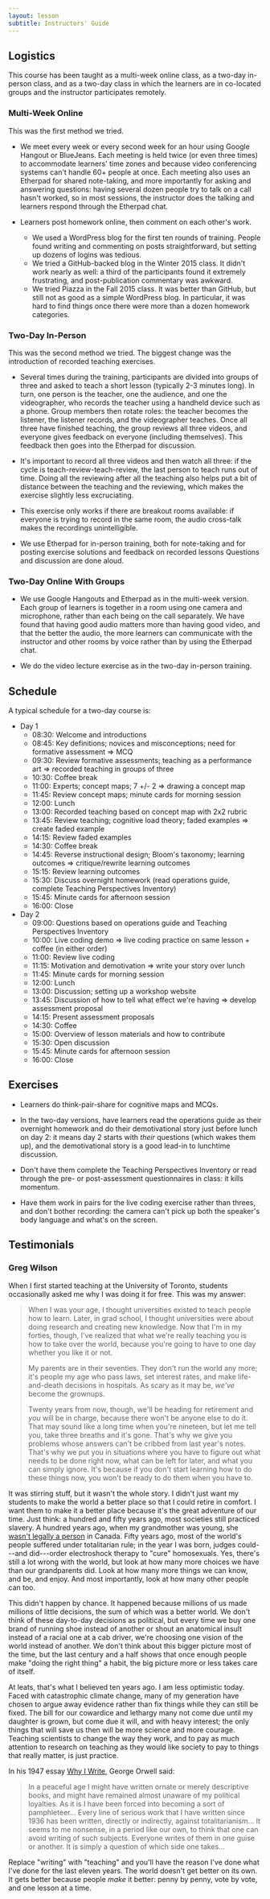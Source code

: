 ```yaml
---
layout: lesson
subtitle: Instructors' Guide
---
```

## Logistics

This course has been taught as a multi-week online class,
as a two-day in-person class,
and as a two-day class in which the learners are in co-located groups
and the instructor participates remotely.

### Multi-Week Online

This was the first method we tried.

*   We meet every week or every second week for an hour using Google Hangout or BlueJeans.
    Each meeting is held twice (or even three times) to accommodate learners' time zones
    and because video conferencing systems can't handle 60+ people at once.
    Each meeting also uses an Etherpad for shared note-taking,
    and more importantly for asking and answering questions:
    having several dozen people try to talk on a call hasn't worked,
    so in most sessions,
    the instructor does the talking
    and learners respond through the Etherpad chat.

*   Learners post homework online, then comment on each other's work.
    *   We used a WordPress blog for the first ten rounds of training.
        People found writing and commenting on posts straightforward,
	but setting up dozens of logins was tedious.
    *   We tried a GitHub-backed blog in the Winter 2015 class.
        It didn't work nearly as well:
	a third of the participants found it extremely frustrating,
	and post-publication commentary was awkward.
    *   We tried Piazza in the Fall 2015 class.
        It was better than GitHub,
	but still not as good as a simple WordPress blog.
	In particular,
	it was hard to find things once there were more than a dozen homework categories.

### Two-Day In-Person

This was the second method we tried.
The biggest change was the introduction of recorded teaching exercises.

*   Several times during the training,
    participants are divided into groups of three
    and asked to teach a short lesson (typically 2-3 minutes long).
    In turn,
    one person is the teacher, one the audience, and one the videographer,
    who records the teacher using a handheld device such as a phone.
    Group members then rotate roles:
    the teacher becomes the listener, the listener records, and the videographer teaches.
    Once all three have finished teaching,
    the group reviews all three videos,
    and everyone gives feedback on everyone (including themselves).
    This feedback then goes into the Etherpad for discussion.

*   It's important to record all three videos and then watch all three:
    if the cycle is teach-review-teach-review,
    the last person to teach runs out of time.
    Doing all the reviewing after all the teaching
    also helps put a bit of distance between the teaching and the reviewing,
    which makes the exercise slightly less excruciating.

*   This exercise only works if there are breakout rooms available:
    if everyone is trying to record in the same room,
    the audio cross-talk makes the recordings unintelligible.

*   We use Etherpad for in-person training,
    both for note-taking and for posting exercise solutions and feedback on recorded lessons
    Questions and discussion are done aloud.

### Two-Day Online With Groups

*   We use Google Hangouts and Etherpad as in the multi-week version.
    Each group of learners is together in a room using one camera and microphone,
    rather than each being on the call separately.
    We have found that having good audio matters more than having good video,
    and that the better the audio,
    the more learners can communicate with the instructor and other rooms by voice
    rather than by using the Etherpad chat.

*   We do the video lecture exercise as in the two-day in-person training.

## Schedule

A typical schedule for a two-day course is:

*   Day 1
    *   08:30: Welcome and introductions
    *   08:45: Key definitions; novices and misconceptions; need for formative assessment => MCQ
    *   09:30: Review formative assessments; teaching as a performance art => recorded teaching in groups of three
    *   10:30: Coffee break
    *   11:00: Experts; concept maps; 7 +/- 2 => drawing a concept map
    *   11:45: Review concept maps; minute cards for morning session
    *   12:00: Lunch
    *   13:00: Recorded teaching based on concept map with 2x2 rubric
    *   13:45: Review teaching; cognitive load theory; faded examples => create faded example
    *   14:15: Review faded examples
    *   14:30: Coffee break
    *   14:45: Reverse instructional design; Bloom's taxonomy; learning outcomes => critique/rewrite learning outcomes
    *   15:15: Review learning outcomes
    *   15:30: Discuss overnight homework (read operations guide, complete Teaching Perspectives Inventory)
    *   15:45: Minute cards for afternoon session
    *   16:00: Close
*   Day 2
    *   09:00: Questions based on operations guide and Teaching Perspectives Inventory
    *   10:00: Live coding demo => live coding practice on same lesson + coffee (in either order)
    *   11:00: Review live coding
    *   11:15: Motivation and demotivation => write your story over lunch
    *   11:45: Minute cards for morning session
    *   12:00: Lunch
    *   13:00: Discussion; setting up a workshop website
    *   13:45: Discussion of how to tell what effect we're having => develop assessment proposal
    *   14:15: Present assessment proposals
    *   14:30: Coffee
    *   15:00: Overview of lesson materials and how to contribute
    *   15:30: Open discussion
    *   15:45: Minute cards for afternoon session
    *   16:00: Close

## Exercises

*   Learners do think-pair-share for cognitive maps and MCQs.

*   In the two-day versions,
    have learners read the operations guide as their overnight homework
    and do their demotivational story just before lunch on day 2:
    it means day 2 starts with *their* questions (which wakes them up),
    and the demotivational story is a good lead-in to lunchtime discussion.

*   Don't have them complete the Teaching Perspectives Inventory
    or read through the pre- or post-assessment questionnaires in class:
    it kills momentum.

*   Have them work in pairs for the live coding exercise rather than threes,
    and don't bother recording:
    the camera can't pick up both the speaker's body language and what's on the screen.

## Testimonials

### Greg Wilson

When I first started teaching at the University of Toronto,
students occasionally asked me why I was doing it for free.
This was my answer:

> When I was your age,
> I thought universities existed to teach people how to learn.
> Later,
> in grad school,
> I thought universities were about doing research and creating new knowledge.
> Now that I'm in my forties,
> though,
> I've realized that what we're really teaching you is
> how to take over the world,
> because you're going to have to one day
> whether you like it or not.
>
> My parents are in their seventies.
> They don't run the world any more;
> it's people my age who pass laws, set interest rates,
> and make life-and-death decisions in hospitals.
> As scary as it may be,
> *we've* become the grownups.
>
> Twenty years from now,
> though,
> we'll be heading for retirement and *you* will be in charge,
> because there won't be anyone else to do it.
> That may sound like a long time when you're nineteen,
> but let me tell you,
> take three breaths and it's gone.
> That's why we give you problems
> whose answers can't be cribbed from last year's notes.
> That's why we put you in situations
> where you have to figure out what needs to be done right now,
> what can be left for later,
> and what you can simply ignore.
> It's because if you don't start learning how to do these things now,
> you won't be ready to do them when you have to.

It was stirring stuff,
but it wasn't the whole story.
I didn't just want my students to make the world a better place
so that I could retire in comfort.
I want them to make it a better place because
it's the great adventure of our time.
Just think:
a hundred and fifty years ago,
most societies still practiced slavery.
A hundred years ago,
when my grandmother was young,
she [wasn't legally a person][canada-famous-5] in Canada.
Fifty years ago,
most of the world's people suffered under totalitarian rule;
in the year I was born,
judges could---and did---order electroshock therapy to "cure" homosexuals.
Yes,
there's still a lot wrong with the world,
but look at how many more choices we have than our grandparents did.
Look at how many more things we can know,
and be,
and enjoy.
And most importantly,
look at how many other people can too.

This didn't happen by chance.
It happened because millions of us made millions of little decisions,
the sum of which was a better world.
We don't think of these day-to-day decisions as political,
but every time we buy one brand of running shoe instead of another
or shout an anatomical insult instead of a racial one at a cab driver,
we're choosing one vision of the world instead of another.
We don't think about this bigger picture most of the time,
but the last century and a half shows that
once enough people make "doing the right thing" a habit,
the big picture more or less takes care of itself.

At leats,
that's what I believed ten years ago.
I am less optimistic today.
Faced with catastrophic climate change,
many of my generation have chosen to argue away evidence
rather than fix things while they can still be fixed.
The bill for our cowardice and lethargy many not come due until my daughter is grown,
but come due it will,
and with heavy interest;
the only things that will save us then will be more science and more courage.
Teaching scientists to change the way they work,
and to pay as much attention to research on teaching
as they would like society to pay to things that really matter,
is just practice.

In his 1947 essay [Why I Write][orwell-why-i-write],
George Orwell said:

> In a peaceful age I might have written ornate or merely descriptive books,
> and might have remained almost unaware of my political loyalties.
> As it is I have been forced into becoming a sort of pamphleteer...
> Every line of serious work that I have written since 1936 has been written,
> directly or indirectly,
> against totalitarianism...
> It seems to me nonsense,
> in a period like our own,
> to think that one can avoid writing of such subjects.
> Everyone writes of them in one guise or another.
> It is simply a question of which side one takes...

Replace "writing" with "teaching" and you'll have the reason
I've done what I've done for the last eleven years.
The world doesn't get better on its own.
It gets better because people *make* it better:
penny by penny,
vote by vote,
and one lesson at a time.

[canada-famous-5]: http://www.canuck.com/famous5/html/history.html
[orwell-why-i-write]: http://www.resort.com/~prime8/Orwell/whywrite.html
